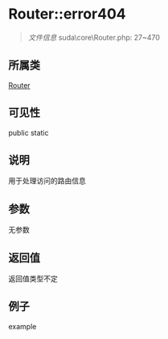 # Router::error404



> *文件信息* suda\core\Router.php: 27~470

## 所属类 

[Router](../Router.md)

## 可见性

 public static

## 说明

用于处理访问的路由信息


## 参数


无参数


## 返回值

返回值类型不定


## 例子

example